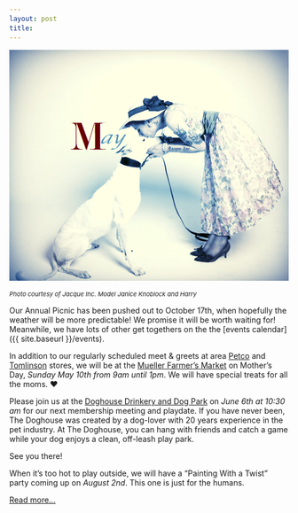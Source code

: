 ```yaml
---
layout: post
title:
---
```


![May](/img/may-news.png)

<p style="font-size:11px">
<i>
Photo courtesy of Jacque Inc.  Model Janice Knoblock and Harry
</i>
</p>

Our Annual Picnic has been pushed out to October 17th, when hopefully the weather will be more
predictable!  We promise it will be worth waiting for!  Meanwhile, we have lots of other get
togethers on the the [events calendar]({{ site.baseurl }}/events).

In addition to our regularly scheduled meet & greets at area [Petco](http://www.petco.com/)
and [Tomlinson](http://www.tomlinsons.com/) stores, we will be at the
[Mueller Farmer’s Market](http://texasfarmersmarket.org/mueller/) on Mother’s Day,
*Sunday May 10th from 9am until 1pm*.  We will have special treats for all the moms. ❤️

Please join us at the [Doghouse Drinkery and Dog Park](http://www.doghousedrinkery.com/)
on *June 6th at 10:30 am* for our next membership meeting and playdate.
If you have never been, The Doghouse was created by a dog-lover with 20 years experience in
the pet industry.  At The Doghouse, you can hang with friends and catch a game while your dog
enjoys a clean, off-leash play park.

See you there!

When it’s too hot to play outside, we will have a “Painting With a Twist” party coming up on
*August 2nd*.  This one is just for the humans.

[Read more...](http://us6.campaign-archive2.com/?u=ce82f17bc088ab9ad887edb8d&id=b31d7d780c&e=43054ebcf2)
